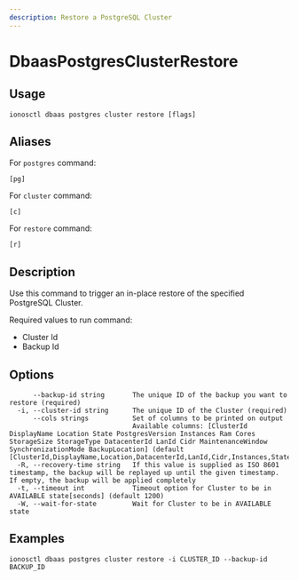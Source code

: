 ```yaml
---
description: Restore a PostgreSQL Cluster
---
```


# DbaasPostgresClusterRestore

## Usage

```text
ionosctl dbaas postgres cluster restore [flags]
```

## Aliases

For `postgres` command:

```text
[pg]
```

For `cluster` command:

```text
[c]
```

For `restore` command:

```text
[r]
```

## Description

Use this command to trigger an in-place restore of the specified PostgreSQL Cluster.

Required values to run command:

* Cluster Id
* Backup Id

## Options

```text
      --backup-id string       The unique ID of the backup you want to restore (required)
  -i, --cluster-id string      The unique ID of the Cluster (required)
      --cols strings           Set of columns to be printed on output 
                               Available columns: [ClusterId DisplayName Location State PostgresVersion Instances Ram Cores StorageSize StorageType DatacenterId LanId Cidr MaintenanceWindow SynchronizationMode BackupLocation] (default [ClusterId,DisplayName,Location,DatacenterId,LanId,Cidr,Instances,State])
  -R, --recovery-time string   If this value is supplied as ISO 8601 timestamp, the backup will be replayed up until the given timestamp. If empty, the backup will be applied completely
  -t, --timeout int            Timeout option for Cluster to be in AVAILABLE state[seconds] (default 1200)
  -W, --wait-for-state         Wait for Cluster to be in AVAILABLE state
```

## Examples

```text
ionosctl dbaas postgres cluster restore -i CLUSTER_ID --backup-id BACKUP_ID
```


